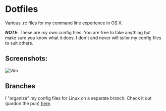# Dotfiles
Various .rc files for my command line experience in OS X.

***NOTE***: These are my own config files. You are free to take anything but
make sure you know what it does. I don't and never will tailor my config files
to suit others.

## Screenshots:
![Vim](http://cl.ly/XPPx/dotfiles.png "Vim tmux demo")

## Branches
I "organize" my config files for Linux on a separate branch.  Check it out
(pardon the pun) [here](https://github.com/ajh17/dotfiles/tree/linux-branch).
